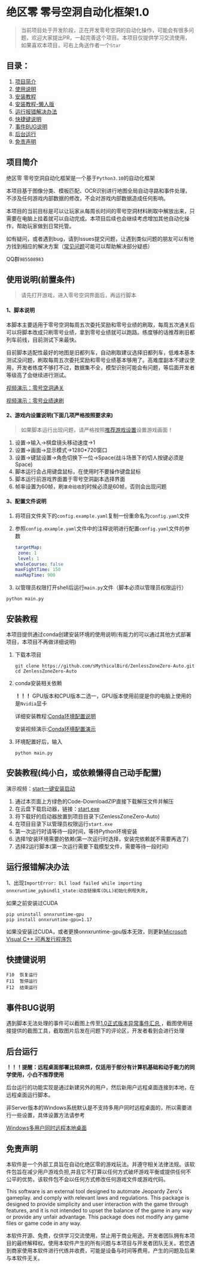 #  绝区零  零号空洞自动化框架1.0

> 当前项目处于开发阶段，正在开发零号空洞的自动化操作，可能会有很多问题，欢迎大家提出PR，一起完善这个项目。本项目仅提供学习交流使用，如果喜欢本项目，可右上角送作者一个`Star`



## 目录：

1. [项目简介](#项目简介)
2. [使用说明](#使用说明(前置条件))
3. [安装教程](#安装教程)
4. [安装教程-懒人版](#安装教程(纯小白，或依赖懒得自己动手配置))
5. [运行报错解决办法](#运行报错解决办法)
6. [快捷键说明](#快捷键说明)
7. [事件BUG说明](#事件BUG说明)
8. [后台运行](#后台运行)
9. [免责声明](#免责声明)




## 项目简介

绝区零 零号空洞自动化框架是一个基于`Python3.10`的自动化框架

本项目基于图像分类、模板匹配、OCR识别进行地图全局自动寻路和事件处理，不涉及任何游戏内部数据的修改，不会对游戏内部数据造成任何影响。

本项目的当前目标是可以让玩家从每周长时间的零号空洞材料刷取中解放出来，只需要在电脑上挂着就可以自动完成。本项目后续也会继续考虑增加其他自动化操作，帮助玩家做到日常托管。

如有疑问，或者遇到bug，请到Issues提交问题，让遇到类似问题的朋友可以有地方找到相应的解决方案（[常见问题](#常见问题（及可能解决方法）)可能可以帮助解决部分疑惑）

QQ群`985508983`

## 使用说明(前置条件)

> 请先打开游戏，进入零号空洞界面后，再运行脚本

#### 1、脚本说明

本脚本主要适用于零号空洞每周五次委托奖励和零号业绩的刷取，每周五次通关后可以将脚本改成只刷零号业绩，拿到零号业绩就可以跑路。练度够的话推荐刷旧都列车前线，目前测试下来最快。

目前脚本适配性最好的地图是旧都列车，自动刷取建议选择旧都列车，低难本基本测试没问题，刷取每周五次委托奖励和零号业绩基本够用了。高难度副本不建议使用，开发者练度不够打不过，数据集不全，模型识别可能会有问题，等后面开发者等级高了会继续进行测试。

[视频演示：零号空洞通关](https://www.bilibili.com/video/BV1Vb421J7Fb)

[视频演示：零号业绩速刷](https://www.bilibili.com/video/BV1wm42137QH)

#### 2、游戏内设置说明(下面几项严格按照要求来)
> 如果脚本运行出现问题，请严格按照[推荐游戏设置](https://github.com/sMythicalBird/ZenlessZoneZero-Auto/wiki/%E6%8E%A8%E8%8D%90%E6%B8%B8%E6%88%8F%E8%AE%BE%E7%BD%AE)设置游戏画面！
1. 设置->输入->棋盘镜头移动速度->1
2. 设置->画面->显示模式->1280*720窗口
3. 设置->键鼠设置->角色切换下一位->Space(战斗场景下的切人按键必须是Space)
4. 脚本运行会占用键盘鼠标，在使用时不要操作键盘鼠标
5. 脚本运行前游戏界面置于零号空洞副本选择界面
6. 帧率设置为60帧，刷`拿命验收`的时候必须是60帧，否则会出现问题

#### 3、配置文件说明

1. 将项目文件夹下的`config.example.yaml`复制一份重命名为`config.yaml`文件

2. 参照`config.example.yaml`文件中的注释说明进行配置`config.yaml`文件的参数

   ```yaml
   targetMap:
   	zone: 1
   	level: 1 
   wholeCourse: false
   maxFightTime: 150
   maxMapTime: 900
   ```

3. 以管理员权限打开shell后运行`main.py`文件（脚本必须以管理员权限运行）

  ```shell
python main.py
  ```

## 安装教程

本项目提供通过conda创建安装环境的使用说明(有能力的可以通过其他方式部署项目，本项目不再做详细说明)

1. 下载本项目
	```shell
	git clone https://github.com/sMythicalBird/ZenlessZoneZero-Auto.git
	cd ZenlessZoneZero-Auto
	```
	
2. conda安装相关依赖
   
   **！！！** GPU版本和CPU版本二选一，GPU版本使用前提是你的电脑上使用的是`Nvidia`显卡
   
   详细安装教程:[Conda环境配置说明](https://github.com/sMythicalBird/ZenlessZoneZero-Auto/wiki/Conda环境配置说明)

   安装视频演示:[Conda环境配置演示](https://www.bilibili.com/video/BV1FS421d7rK)

3. 环境配置好后，输入

    ```shell
    python main.py
    ```

## 安装教程(纯小白，或依赖懒得自己动手配置)

演示视频：[start一键安装启动](https://www.bilibili.com/video/BV1VU411S7Z5)
1. 通过本页面上方绿色的Code-DownloadZIP直接下载解压文件并解压
2. 在云盘下载启动器，链接：[start.exe](https://www.123pan.com/s/iK6A-PP1WA.html)
3. 将下载好的启动器放置到项目目录下(ZenlessZoneZero-Auto)
4. 在项目目录下以管理员权限运行`start.exe`
5. 第一次运行时请等待一段时间，等待Python环境安装
6. 选择1安装环境需要的依赖(第一次运行时选择，安装完依赖就不需要再选了)
7. 选择2运行脚本(第一次运行需要下载模型文件，需要等待一段时间)

## 运行报错解决办法

1、出现`ImportError: DLl load failed while importing onnxruntime_pybindl1_state:动态链接库(DLL)初始化例程失败`，

如果之前安装过CUDA

```
pip uninstall onnxruntime-gpu
pip install onnxruntime-gpu=1.17
```

如果没安装过CUDA，或者更换onnxruntime-gpu版本无效，则更新[Microsoft Visual C++ 可再发行程序包]( https://aka.ms/vs/17/release/vc_redist.x64.exe)

## 快捷键说明

  ```shell
  F10  恢复运行
  F11  暂停运行
  F12  结束运行
  ```
## 事件BUG说明

遇到脚本无法处理的事件可以截图上传至[1.0正式版本异常事件汇总 ](https://github.com/sMythicalBird/ZenlessZoneZero-Auto/issues/38)，截图使用链接提供的截图工具，截取图片后发在问题下的评论区，开发者看到会进行处理

## 后台运行

**！！！提醒：远程桌面部署比较麻烦，仅适用于部分有计算机基础和动手能力的同学使用，小白不推荐使用**

后台运行的功能实现是通过新建另外的用户，然后新用户远程桌面连接到本地，在远程桌面运行脚本。

非Server版本的Windows系统默认是不支持多用户同时远程桌面的，所以需要进行一些设置，具体设置方法请参考

[Windows多用户同时远程本地桌面](https://github.com/sMythicalBird/ZenlessZoneZero-Auto/wiki/Windows%E5%A4%9A%E7%94%A8%E6%88%B7%E5%90%8C%E6%97%B6%E8%BF%9C%E7%A8%8B%E6%9C%AC%E5%9C%B0%E6%A1%8C%E9%9D%A2)

## 免责声明

本软件是一个外部工具旨在自动化绝区零的游戏玩法。并遵守相关法律法规。该软件包旨在减少用户游戏负担,并且它不打算以任何方式破坏游戏平衡或提供任何不公平的优势。该软件包不会以任何方式修改任何游戏文件或游戏代码。

This software is an external tool designed to automate Jeopardy Zero's gameplay. and comply with relevant laws and regulations. This package is designed to provide simplicity and user interaction with the game through features, and it is not intended to upset the balance of the game in any way or provide any unfair advantage. This package does not modify any game files or game code in any way.

本软件开源、免费，仅供学习交流使用，禁止用于商业用途。开发者团队拥有本项目的最终解释权。使用本软件产生的所有问题与本项目与开发者团队无关。若您遇到商家使用本软件进行代练并收费，可能是设备与时间等费用，产生的问题及后果与本软件无关。
